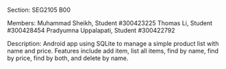 Section: SEG2105 B00 

Members: Muhammad Sheikh, Student #300423225 Thomas Li, Student #300428454 Pradyumna Uppalapati, Student #300422792

Description: Android app using SQLite to manage a simple product list with name and price. Features include add item, list all items, find by name, find by price, find by both, and delete by name.
